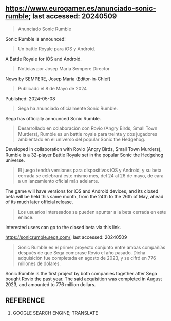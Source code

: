 ## https://www.eurogamer.es/anunciado-sonic-rumble; last accessed: 20240509

> Anunciado Sonic Rumble

Sonic Rumble is announced!

> Un battle Royale para iOS y Android.

A Battle Royale for iOS and Android.

> Noticias por Josep Maria Sempere Director

News by SEMPERE, Josep Maria (Editor-in-Chief)

> Publicado el 8 de Mayo de 2024

Published: 2024-05-08

> Sega ha anunciado oficialmente Sonic Rumble.

Sega has officially announced Sonic Rumble.

> Desarrollado en colaboración con Rovio (Angry Birds, Small Town Murders), Rumble es un battle royale para treinta y dos jugadores ambientado en el universo del popular Sonic the Hedgehog.

Developed in collaboration with Rovio (Angry Birds, Small Town Murders), Rumble is a 32-player Battle Royale set in the popular Sonic the Hedgehog universe.

> El juego tendrá versiones para dispositivos iOS y Android, y su beta cerrada se celebrará este mismo mes, del 24 al 26 de mayo, de cara a un lanzamiento oficial más adelante.

The game will have versions for iOS and Android devices, and its closed beta will be held this same month, from the 24th to the 26th of May, ahead of its much later official release.

> Los usuarios interesados se pueden apuntar a la beta cerrada en este enlace.

Interested users can go to the closed beta via this link.

https://sonicrumble.sega.com/; last accessed: 20240509

> Sonic Rumble es el primer proyecto conjunto entre ambas compañías después de que Sega comprase Rovio el año pasado. Dicha adquisición fue completada en agosto de 2023, y se cifró en 776 millones de dólares. 

Sonic Rumble is the first project by both companies together after Sega bought Rovio the past year. The said acquisition was completed in August 2023, and amounted to 776 million dollars. 

## REFERENCE

1) GOOGLE SEARCH ENGINE; TRANSLATE